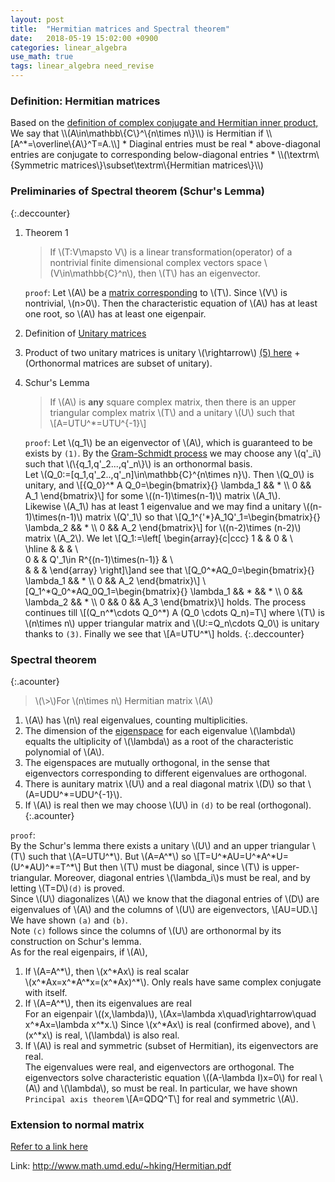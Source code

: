 ```yaml
---
layout: post
title:  "Hermitian matrices and Spectral theorem"
date:   2018-05-19 15:02:00 +0900
categories: linear_algebra
use_math: true
tags: linear_algebra need_revise
---
```


<h3 id="hermit_mat">Definition: Hermitian matrices</h3>
Based on the <a href="{{site.url}}/linear_algebra/2018/05/18/complex-inner-prod.html#hermit_inner_prod" target="_blank">definition of complex conjugate and Hermitian inner product,</a>  
We say that \\(A\in\mathbb\{C\}^\{n\times n\}\\) is Hermitian if
\\[A^*=\overline\{A\}^T=A.\\]
* Diaginal entries must be real
* above-diagonal entries are conjugate to corresponding below-diagonal entries
* \\(\textrm\{Symmetric matrices\}\subset\textrm\{Hermitian matrices\}\\)


<h3 id="schur_lemma"> Preliminaries of Spectral theorem (Schur's Lemma)</h3>

{:.deccounter}
1. Theorem 1  
	> If \\(T:V\mapsto V\\) is a linear transformation(operator) of a nontrivial finite dimensional complex vectors space \\(V\in\mathbb\{C\}^n\\), then \\(T\\) has an eigenvector.  
	
	`proof`:
	Let \\(A\\) be a <a href="{{site.url}}/linear_algebra/2018/04/21/mat-and-linear-transform.html" target="_blank">matrix corresponding</a> to \\(T\\). Since \\(V\\) is nontrivial, \\(n>0\\). Then the characteristic equation of \\(A\\) has at least one root, so \\(A\\) has at least one eigenpair.
2. Definition of <a href="{{site.url}}/linear_algebra/2018/05/15/orthonormal-basis.html#unitray_mat">Unitary matrices</a>
3. Product of two unitary matrices is unitary
\\(\rightarrow\\) <a href="{{site.url}}/linear_algebra/2018/05/15/orthonormal-basis.html#properties_of_orthonormal">(5) here</a> + (Orthonormal matrices are subset of unitary).
4. Schur's Lemma
	> If \\(A\\) is __any__ square complex matrix,  then there is an upper triangular complex matrix \\(T\\) and a unitary \\(U\\) such that  
	\\[A=UTU^*=UTU^\{-1\}\\]
	
	`proof`: Let \\(q_1\\) be an eigenvector of \\(A\\), which is guaranteed to be exists by `(1)`. By the <a href="{{site.url}}/linear_algebra/2018/05/15/orthonormal-basis.html#gram_schmidt"  target="_blank">Gram-Schmidt process</a> we may choose any \\(q'_i\\) such that \\(\\{q_1,q'_2...,q'_n\\}\\) is an orthonormal basis.  
	Let \\(Q_0:=[q_1,q'_2..,q'_n]\in\mathbb\{C\}^\{n\times n\}\\). Then \\(Q_0\\) is unitary, and \\[\{Q\_0\}^\* A Q\_0=\begin\{bmatrix\}\{\} \lambda_1 && * \\\ 0 && A\_1 \end\{bmatrix\}\\] for some \\((n-1)\times(n-1)\\) matrix \\(A_1\\).  
	Likewise \\(A_1\\) has at least 1 eigenvalue and we may find a unitary \\((n-1)\times(n-1)\\) matrix \\(Q'_1\\) so that \\[Q_1^\{'*\}A_1Q'_1=\begin\{bmatrix\}\{\} \lambda_2 && * \\\ 0 && A_2 \end\{bmatrix\}\\] for \\((n-2)\times (n-2)\\) matrix \\(A_2\\). We let \\[Q_1:=\\left[
	\begin{array}{c|ccc}
	1 & & 0 &  \\\
	\hline
	 & & & \\\
	0 & & Q'_1\in R^\{(n-1)\times(n-1)\} & \\\
	 & & &
	\end{array}
	\right\]\\]and see that \\[Q_0^\*AQ_0=\begin\{bmatrix\}\{\} \lambda_1 && * \\\ 0 && A_2 \end\{bmatrix\}\\] \\[Q_1^\*Q_0^\*AQ_0Q_1=\begin\{bmatrix\}\{\} \lambda_1 && * && * \\\ 0 && \lambda_2 && * \\\ 0 && 0 && A_3 \end\{bmatrix\}\\] holds. The process continues till \\[(Q_n^\*\cdots Q_0^\*) A (Q_0 \cdots Q_n)=T\\] where \\(T\\) is \\(n\times n\\) upper triangular matrix and \\(U:=Q_n\cdots Q_0\\) is unitary thanks to `(3)`. Finally we see that \\[A=UTU^\*\\] holds.
{:.deccounter}


<h3 id="spectral_theorem">Spectral theorem</h3>

{:.acounter}
> \\(\\>\\)For \\(n\times n\\) Hermitian matrix \\(A\\)
1. \\(A\\) has \\(n\\) real eigenvalues, counting multiplicities.
2. The dimension of the <a href="http://mathworld.wolfram.com/Eigenspace.html" target="_blank">eigenspace</a> for each eigenvalue \\(\lambda\\) equalts the ultiplicity of \\(\lambda\\) as a root of the characteristic polynomial of \\(A\\).
3. The eigenspaces are mutually orthogonal, in the sense that eigenvectors corresponding to different eigenvalues are orthogonal.
4. There is aunitary matrix \\(U\\) and a real diagonal matrix \\(D\\) so that \\(A=UDU^\*=UDU^\{-1\}\\).
5. If \\(A\\) is real then we may choose \\(U\\) in `(d)` to be real (orthogonal).<br />
{:.acounter}

`proof`:  
By the Schur's lemma there exists a unitary \\(U\\) and an upper triangular \\(T\\) such that \\(A=UTU^\*\\). But \\(A=A^\*\\) so \\[T=U^\*AU=U^\*A^\*U=(U^\*AU)^\*=T^\*\\]
But then \\(T\\) must be diagonal, since \\(T\\) is upper-triangular. Moreover, diagonal entries \\(\lambda_i\\)s must be real, and by letting \\(T=D\\)`(d)` is proved.  
Since \\(U\\) diagonalizes \\(A\\) we know that the diagonal entries of \\(D\\) are eigenvalues of \\(A\\) and the columns of \\(U\\) are eigenvectors, \\[AU=UD.\\] We have shown `(a)` and `(b)`.  
Note `(c)` follows since the columns of \\(U\\) are orthonormal by its construction on Schur's lemma.  
As for the real eigenpairs, if \\(A\\),
1. If \\(A=A^\*\\), then \\(x^\*Ax\\) is real scalar  
\\(x^\*Ax=x^\*A^\*x=(x^\*Ax)^\*\\). Only reals have same complex conjugate with itself.
2. If \\(A=A^\*\\), then its eigenvalues are real  
For an eigenpair \\((x,\lambda)\\), \\(Ax=\lambda x\quad\rightarrow\quad x^\*Ax=\lambda x^\*x.\\) Since \\(x^\*Ax\\) is real (confirmed above), and \\(x^\*x\\) is real, \\(\lambda\\) is also real.
3. If \\(A\\) is real and symmetric (subset of Hermitian), its eigenvectors are real.  
The eigenvalues were real, and eigenvectors are orthogonal. The eigenvectors solve characteristic equation \\((A-\lambda I)x=0\\) for real \\(A\\) and \\(\lambda\\), so must be real.
In particular, we have shown `Principal axis theorem` \\[A=QDQ^T\\] for real and symmetric \\(A\\).
  
### Extension to normal matrix
<a href="{{site.url}}/linear_algebra/2018/05/10/cross-prod-mat.html" target="_blank">Refer to a link here</a>

Link:
<a href="http://www.math.umd.edu/~hking/Hermitian.pdf" target="_blank">http://www.math.umd.edu/~hking/Hermitian.pdf</a>  

